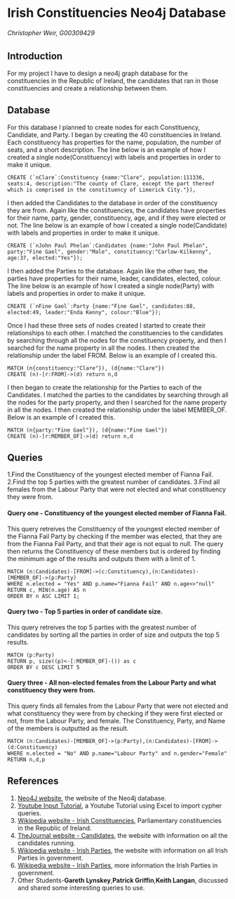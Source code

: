 # Irish Constituencies Neo4j Database
###### Christopher Weir, G00309429

## Introduction
For my project I have to design a neo4j graph database for the constituencies in the Republic of Ireland, the candidates that ran in those constituencies and create a relationship between them.

## Database
For this database I planned to create nodes for each Constituency, Candidate, and Party. I began by creating the 40 constituencies in Ireland. Each constituency has properties for the name, population, the number of seats, and a short description. The line below is an example of how I created a single node(Constituency) with labels and properties in order to make it unique.
```
CREATE (`nClare`:Constituency {name:"Clare", population:111336, seats:4, description:"The county of Clare, except the part thereof which is comprised in the constituency of Limerick City."}),
```
I then added the Candidates to the database in order of the constituency they are from. Again like the constituencies, the candidates have properties for their name, party, gender, constituency, age, and if they were elected or not. The line below is an example of how I created a single node(Candidate) with labels and properties in order to make it unique.
```
CREATE (`nJohn Paul Phelan`:Candidates {name:"John Paul Phelan", party:"Fine Gael", gender:"Male", constituency:"Carlow-Kilkenny", age:37, elected:"Yes"});
```
I then added the Parties to the database. Again like the other two, the parties have properties for their name, leader, candidates, elected, colour. The line below is an example of how I created a single node(Party) with labels and properties in order to make it unique.
```
CREATE (`nFine Gael`:Party {name:"Fine Gael", candidates:88, elected:49, leader:"Enda Kenny", colour:"Blue"});
```
Once I had these three sets of nodes created I started to create their relationships to each other. I matched the constituencies to the candidates by searching through all the nodes for the constituency property, and then I searched for the name property in all the nodes. I then created the relationship under the label FROM. Below is an example of I created this.
```
MATCH (n{constituency:"Clare"}), (d{name:"Clare"}) 
CREATE (n)-[r:FROM]->(d) return n,d
```
I then began to create the relationship for the Parties to each of the Candidates. I matched the parties to the candidates by searching through all the nodes for the party property, and then I searched for the name property in all the nodes. I then created the relationship under the label MEMBER_OF. Below is an example of I created this.
```
MATCH (n{party:"Fine Gael"}), (d{name:"Fine Gael"}) 
CREATE (n)-[r:MEMBER_OF]->(d) return n,d
```
## Queries
1.Find the Constituency of the youngest elected member of Fianna Fail.
2.Find the top 5 parties with the greatest number of candidates. 
3.Find all females from the Labour Party that were not elected and what constituency they were from.

#### Query one - Constituency of the youngest elected member of Fianna Fail.
This query retreives the Constituency of the youngest elected member of the Fianna Fail Party by checking if the member was elected, that they are from the Fianna Fail Party, and that their age is not equal to null. The query then returns the Constituency of these members but is ordered by finding the minimum age of the results and outputs them with a limit of 1.
```
MATCH (n:Candidates)-[FROM]->(c:Constituency),(n:Candidates)-[MEMBER_OF]->(p:Party)
WHERE n.elected = "Yes" AND p.name="Fianna Fail" AND n.age<>"null"
RETURN c, MIN(n.age) AS n
ORDER BY n ASC LIMIT 1;
```

#### Query two - Top 5 parties in order of candidate size.
This query retreives the top 5 parties with the greatest number of candidates by sorting all the parties in order of size and outputs the top 5 results.
```
MATCH (p:Party)
RETURN p, size((p)<-[:MEMBER_OF]-()) as c
ORDER BY c DESC LIMIT 5
```

#### Query three - All non-elected females from the Labour Party and what constituency they were from.
This query finds all females from the Labour Party that were not elected and what constituency they were from by checking if they were first elected or not, from the Labour Party, and female. The Constituency, Party, and Name of the members is outputted as the result.
```
MATCH (n:Candidates)-[MEMBER_OF]->(p:Party),(n:Candidates)-[FROM]->(d:Constituency)
WHERE n.elected = "No" AND p.name="Labour Party" and n.gender="Female" 
RETURN n,d,p
```

## References
1. [Neo4J website](http://neo4j.com/), the website of the Neo4j database.
2. [Youtube Input Tutorial](https://www.youtube.com/watch?v=LTdOgvpsR3c), a Youtube Tutorial using Excel to import cypher queries.
3. [Wikipedia website - Irish Constituencies](https://en.wikipedia.org/wiki/Parliamentary_constituencies_in_the_Republic_of_Ireland), Parliamentary constituencies in the Republic of Ireland.
4. [TheJournal website - Candidates](http://www.thejournal.ie/election-2016/constituency/), the website with information on all the candidates running.
5. [Wikipedia website - Irish Parties](https://en.wikipedia.org/wiki/List_of_political_parties_in_the_Republic_of_Ireland), the website with information on all Irish Parties in government.
6. [Wikipedia website - Irish Parties](https://en.wikipedia.org/wiki/Irish_general_election,_2016), more information the Irish Parties in government.
7. Other Students-**Gareth Lynskey**,**Patrick Griffin**,**Keith Langan**, discussed and shared some interesting queries to use.
